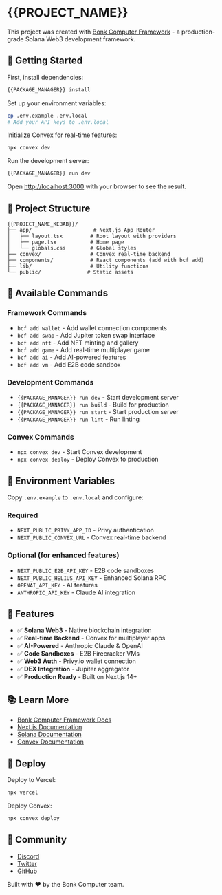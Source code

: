 # {{PROJECT_NAME}}

This project was created with [Bonk Computer Framework](https://github.com/bonkcomputer/framework) - a production-grade Solana Web3 development framework.

## 🚀 Getting Started

First, install dependencies:

```bash
{{PACKAGE_MANAGER}} install
```

Set up your environment variables:

```bash
cp .env.example .env.local
# Add your API keys to .env.local
```

Initialize Convex for real-time features:

```bash
npx convex dev
```

Run the development server:

```bash
{{PACKAGE_MANAGER}} run dev
```

Open [http://localhost:3000](http://localhost:3000) with your browser to see the result.

## 📁 Project Structure

```
{{PROJECT_NAME_KEBAB}}/
├── app/                    # Next.js App Router
│   ├── layout.tsx         # Root layout with providers
│   ├── page.tsx           # Home page
│   └── globals.css        # Global styles
├── convex/                # Convex real-time backend
├── components/            # React components (add with bcf add)
├── lib/                   # Utility functions
└── public/               # Static assets
```

## 🔧 Available Commands

### Framework Commands

- `bcf add wallet` - Add wallet connection components
- `bcf add swap` - Add Jupiter token swap interface
- `bcf add nft` - Add NFT minting and gallery
- `bcf add game` - Add real-time multiplayer game
- `bcf add ai` - Add AI-powered features
- `bcf add vm` - Add E2B code sandbox

### Development Commands

- `{{PACKAGE_MANAGER}} run dev` - Start development server
- `{{PACKAGE_MANAGER}} run build` - Build for production
- `{{PACKAGE_MANAGER}} run start` - Start production server
- `{{PACKAGE_MANAGER}} run lint` - Run linting

### Convex Commands

- `npx convex dev` - Start Convex development
- `npx convex deploy` - Deploy Convex to production

## 🔑 Environment Variables

Copy `.env.example` to `.env.local` and configure:

### Required
- `NEXT_PUBLIC_PRIVY_APP_ID` - Privy authentication
- `NEXT_PUBLIC_CONVEX_URL` - Convex real-time backend

### Optional (for enhanced features)
- `NEXT_PUBLIC_E2B_API_KEY` - E2B code sandboxes
- `NEXT_PUBLIC_HELIUS_API_KEY` - Enhanced Solana RPC
- `OPENAI_API_KEY` - AI features
- `ANTHROPIC_API_KEY` - Claude AI integration

## 🌟 Features

- ✅ **Solana Web3** - Native blockchain integration
- ✅ **Real-time Backend** - Convex for multiplayer apps
- ✅ **AI-Powered** - Anthropic Claude & OpenAI
- ✅ **Code Sandboxes** - E2B Firecracker VMs
- ✅ **Web3 Auth** - Privy.io wallet connection
- ✅ **DEX Integration** - Jupiter aggregator
- ✅ **Production Ready** - Built on Next.js 14+

## 📚 Learn More

- [Bonk Computer Framework Docs](https://github.com/bonkcomputer/framework)
- [Next.js Documentation](https://nextjs.org/docs)
- [Solana Documentation](https://docs.solana.com)
- [Convex Documentation](https://docs.convex.dev)

## 🚀 Deploy

Deploy to Vercel:

```bash
npx vercel
```

Deploy Convex:

```bash
npx convex deploy
```

## 🤝 Community

- [Discord](https://discord.gg/bonk)
- [Twitter](https://twitter.com/BonkComputer)
- [GitHub](https://github.com/bonkcomputer/framework)

Built with ❤️ by the Bonk Computer team.
